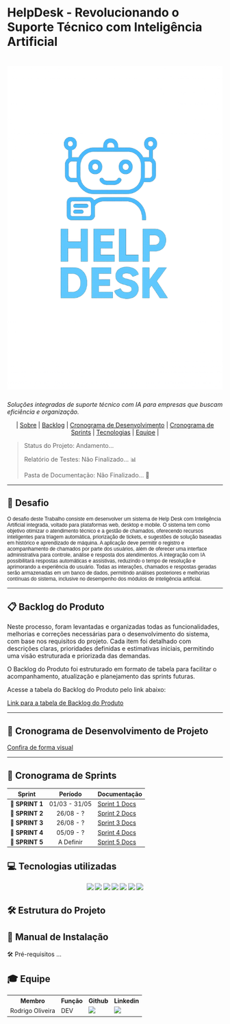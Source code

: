 # HelpDesk - Revolucionando o Suporte Técnico com Inteligência Artificial

<h1>
  <a>
    <img src="https://github.com/devRODS/PIM-4-SEMESTRE-ADS/blob/main/helpdesksmile.png"/>
  </a>
</h1>

_Soluções integradas de suporte técnico com IA para empresas que buscam eficiência e organização._

<p align="center">
  | <a href ="#sobre"> Sobre</a>  |
  <a href ="#backlog"> Backlog</a>  |
  <a href ="#cronograma"> Cronograma de Desenvolvimento</a>  |
  <a href ="#sprint"> Cronograma de Sprints</a>  |
  <a href ="#tecnologias">Tecnologias</a> |
  <a href ="#equipe"> Equipe</a> |
</p>

> Status do Projeto: Andamento...
>
> Relatório de Testes: Não Finalizado... 📊
>
> Pasta de Documentação: Não Finalizado... 📄

---

## 🏅 Desafio
<p style="font-family: Arial; font-size: 12px;">
O desafio deste Trabalho consiste em desenvolver um sistema de Help Desk com Inteligência Artificial integrada, voltado para plataformas web, desktop e mobile. O sistema tem como objetivo otimizar o atendimento técnico e a gestão de chamados, oferecendo recursos inteligentes para triagem automática, priorização de tickets, e sugestões de solução baseadas em histórico e aprendizado de máquina. A aplicação deve permitir o registro e acompanhamento de chamados por parte dos usuários, além de oferecer uma interface administrativa para controle, análise e resposta dos atendimentos. A integração com IA possibilitará respostas automáticas e assistivas, reduzindo o tempo de resolução e aprimorando a experiência do usuário. Todas as interações, chamados e respostas geradas serão armazenadas em um banco de dados, permitindo análises posteriores e melhorias contínuas do sistema, inclusive no desempenho dos módulos de inteligência artificial.
</p>

---

## 📋 Backlog do Produto <a id="backlog"></a>

Neste processo, foram levantadas e organizadas todas as funcionalidades, melhorias e correções necessárias para o desenvolvimento do sistema, com base nos requisitos do projeto. Cada item foi detalhado com descrições claras, prioridades definidas e estimativas iniciais, permitindo uma visão estruturada e priorizada das demandas.

O Backlog do Produto foi estruturado em formato de tabela para facilitar o acompanhamento, atualização e planejamento das sprints futuras.

Acesse a tabela do Backlog do Produto pelo link abaixo:

[Link para a tabela de Backlog do Produto](https://github.com/devRODS/Backlog-)

---

## 📅 Cronograma de Desenvolvimento de Projeto <a id="cronograma"></a>

[Confira de forma visual](https://github.com/devRODS/Backlog-)

---

## 📅 Cronograma de Sprints <a id="sprint"></a>

| Sprint          |    Período    | Documentação                                     |
| --------------- | :-----------: | ------------------------------------------------ |
| 🔖 **SPRINT 1** | 01/03 - 31/05 | [Sprint 1 Docs](https://github.com/devRODS/PIM-4-SEMESTRE-ADS/blob/main/Sprint%20do%201%C2%B0%20semestre%20de%202025)
| 🔖 **SPRINT 2** | 26/08 - ? | [Sprint 2 Docs](https://github.com/devRODS/PIM-4-SEMESTRE-ADS/blob/main/Sprint%202)
| 🔖 **SPRINT 3** | 26/08 - ? | [Sprint 3 Docs](https://github.com/devRODS/PIM-4-SEMESTRE-ADS/blob/main/Sprint%203)
| 🔖 **SPRINT 4** | 05/09 - ? | [Sprint 4 Docs]()
| 🔖 **SPRINT 5** | A Definir | [Sprint 5 Docs]()


## 💻 Tecnologias utilizadas <a id="tecnologias"></a>

<h4 align="center">
  <a href="https://github.com/"><img src="https://img.shields.io/badge/github-%23121011.svg?style=for-the-badge&logo=github&logoColor=white"/></a>
  <a href="https://www.figma.com/"><img src="https://img.shields.io/badge/Figma-F24E1E?style=for-the-badge&logo=figma&logoColor=white"/></a>
  <a href="https://dotnet.microsoft.com/"><img src="https://img.shields.io/badge/.NET-512BD4?style=for-the-badge&logo=dotnet&logoColor=white"/></a>
  <a href="https://gemini.google.com/"><img src="https://img.shields.io/badge/Gemini-8E75FF?style=for-the-badge&logo=googlebard&logoColor=white"/></a>
  <a href="https://code.visualstudio.com/"><img src="https://img.shields.io/badge/Visual_Studio_Code-007ACC?style=for-the-badge&logo=visualstudiocode&logoColor=white"/></a>
  <a href="https://linkedin.com/"><img src="https://img.shields.io/badge/LinkedIn-0A66C2?style=for-the-badge&logo=linkedin&logoColor=white"/></a>
  <a href="https://astah.net/"><img src="https://img.shields.io/badge/Astah_UML-EB5E28?style=for-the-badge&logoColor=white"/></a>

  
 
</h4>

## 🛠 Estrutura do Projeto



## 📖 Manual de Instalação
🛠 Pré-requisitos
...




## 🎓 Equipe <a id="equipe"></a>

<div align="center">
  <table>
    <tr>
      <th>Membro</th>
      <th>Função</th>
      <th>Github</th>
      <th>Linkedin</th>
    </tr>
    <tr>
      <td>Rodrigo Oliveira</td>
      <td>DEV</td>
      <td><a href="https://github.com/devRODS"><img src="https://img.shields.io/badge/github-%23121011.svg?style=for-the-badge&logo=github&logoColor=white"/></a></td>
      <td><a href="http://linkedin.com/in/reosilva"><img src="https://img.shields.io/badge/LinkedIn-0077B5?style=for-the-badge&logo=linkedin&logoColor=white"></a></td>
    </tr>
  </table>
</div>
